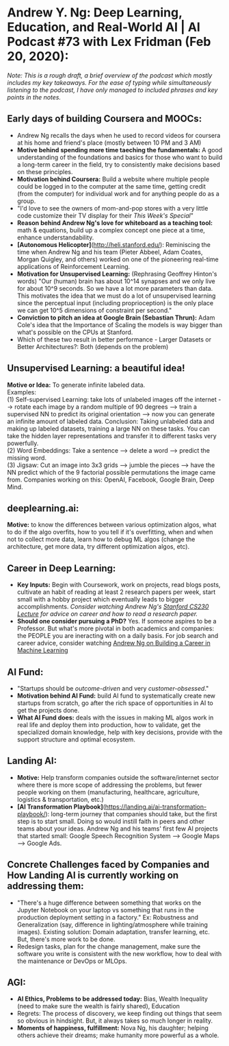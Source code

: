# Andrew Y. Ng: Deep Learning, Education, and Real-World AI | AI Podcast #73 with Lex Fridman (Feb 20, 2020):  
*Note: This is a rough draft, a brief overview of the podcast which mostly includes my key takeaways. For the ease of typing while simultaneously listening to the podcast, I have only managed to included phrases and key points in the notes.*  

## Early days of building Coursera and MOOCs:  
- Andrew Ng recalls the days when he used to record videos for coursera at his home and friend's place (mostly between 10 PM and 3 AM)  
- **Motive behind spending more time taeching the fundamentals:** A good understanding of the foundations and basics for those who want to build a long-term career in the field, try to consistently make decisions based on these principles.  
- **Motivation behind Coursera:** Build a website where multiple people could be logged in to the computer at the same time, getting credit (from the computer) for individual work and for anything people do as a group.  
- "I'd love to see the owners of mom-and-pop stores with a very little code customize their TV display for their *This Week's Special*"  
- **Reason behind Andrew Ng's love for whiteboard as a teaching tool:** math & equations, build up a complex concept one piece at a time, enhance understandability.  
- **[Autonomous Helicopter]**(http://heli.stanford.edu/): Reminiscing the time when Andrew Ng and his team (Pieter Abbeel, Adam Coates, Morgan Quigley, and others) worked on one of the pioneering real-time applications of Reinforcement Learning.  
- **Motivation for Unsupervised Learning:** (Rephrasing Geoffrey Hinton's words) "Our (human) brain has about 10^14 synapses and we only live for about 10^9 seconds. So we have a lot more parameters than data. This motivates the idea that we must do a lot of unsupervised learning since the perceptual input (including proprioception) is the only place we can get 10^5 dimensions of constraint per second."  
- **Conviction to pitch an idea at Google Brain (Sebastian Thrun):** Adam Cole's idea that the Importance of Scaling the models is way bigger than what's possible on the CPUs at Stanford.  
- Which of these two result in better performance - Larger Datasets or Better Architectures?: Both (depends on the problem)  

## Unsupervised Learning: a beautiful idea!  
**Motive or Idea:** To generate infinite labeled data.  
Examples:  
(1) Self-supervised Learning: take lots of unlabeled images off the internet --> rotate each image by a random multiple of 90 degrees --> train a supervised NN to predict its original orientation --> now you can generate an infinite amount of labeled data. Conclusion: Taking unlabeled data and making up labeled datasets, training a large NN on these tasks. You can take the hidden layer representations and transfer it to different tasks very powerfully.  
(2) Word Embeddings: Take a sentence --> delete a word --> predict the missing word.  
(3) Jigsaw: Cut an image into 3x3 grids --> jumble the pieces --> have the NN predict which of the 9 factorial possible permutations the image came from. Companies working on this: OpenAI, Facebook, Google Brain, Deep Mind.  

## deeplearning.ai:  
**Motive:** to know the differences between various optimization algos, what to do if the algo overfits, how to you tell if it's overfitting, when and when not to collect more data, learn how to debug ML algos (change the architecture, get more data, try different optimization algos, etc).  

## Career in Deep Learning:  
- **Key Inputs:** Begin with Coursework, work on projects, read blogs posts, cultivate an habit of reading at least 2 research papers per week, start small with a hobby project which eventually leads to bigger accomplishments. *Consider watching Andrew Ng's [Stanford CS230 Lecture](https://www.youtube.com/watch?v=733m6qBH-jI) for advice on career and how to read a research paper.*  
- **Should one consider pursuing a PhD?** Yes. If someone aspires to be a Professor. But what's more pivotal in both academics and companies: the PEOPLE you are ineracting with on a daily basis. For job search and career advice, consider watching [Andrew Ng on Building a Career in Machine Learning](https://www.youtube.com/watch?v=4kiHsIaK9_w)  

## AI Fund:  
- "Startups should be *outcome-driven* and very *customer-obsessed*."  
- **Motivation behind AI Fund:** build AI fund to systematically create new startups from scratch, go after the rich space of opportunities in AI to get the projects done.  
- **What AI Fund does:** deals with the issues in making ML algos work in real life and deploy them into production, how to validate, get the specialized domain knowledge, help with key decisions, provide with the support structure and optimal ecosystem.  

## Landing AI:  
- **Motive:** Help transform companies outside the software/internet sector where there is more scope of addressing the problems, but fewer people working on them (manufacturing, healthcare, agriculture, logistics & transportation, etc.)  
- **[AI Transformation Playbook]**(https://landing.ai/ai-transformation-playbook/): long-term journey that companies should take, but the first step is to start small. Doing so would instill faith in peers and other teams about your ideas. Andrew Ng and his teams' first few AI projects that started small: Google Speech Recognition System --> Google Maps --> Google Ads.  

## Concrete Challenges faced by Companies and How Landing AI is currently working on addressing them:  
- "There's a huge difference between something that works on the Jupyter Notebook on your laptop vs something that runs in the production deployment setting in a factory." Ex: Robustness and Generalization (say, difference in lighting/atmosphere while training images). Existing solution: Domain adaptation, transfer learning, etc. But, there's more work to be done.  
- Redesign tasks, plan for the change management, make sure the software you write is consistent with the new workflow, how to deal with the maintenance or DevOps or MLOps.  

## AGI:  
- **AI Ethics, Problems to  be addressed today:** Bias, Wealth Inequality (need to make sure the wealth is fairly shared), Education  
- Regrets: The process of discovery, we keep finding out things that seem so obvious in hindsight. But, it always takes so much longer in reality.  
- **Moments of happiness, fulfillment:** Nova Ng, his daughter; helping others achieve their dreams; make humanity more powerful as a whole.  
















